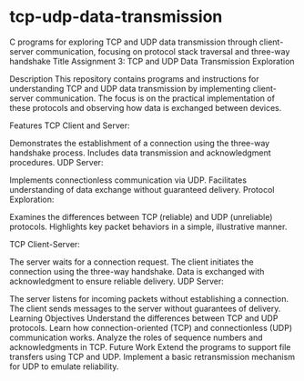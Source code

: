 # tcp-udp-data-transmission
C programs for exploring TCP and UDP data transmission through client-server communication, focusing on protocol stack traversal and three-way handshake
Title
Assignment 3: TCP and UDP Data Transmission Exploration

Description
This repository contains programs and instructions for understanding TCP and UDP data transmission by implementing client-server communication. The focus is on the practical implementation of these protocols and observing how data is exchanged between devices.

Features
TCP Client and Server:

Demonstrates the establishment of a connection using the three-way handshake process.
Includes data transmission and acknowledgment procedures.
UDP Server:

Implements connectionless communication via UDP.
Facilitates understanding of data exchange without guaranteed delivery.
Protocol Exploration:

Examines the differences between TCP (reliable) and UDP (unreliable) protocols.
Highlights key packet behaviors in a simple, illustrative manner.

TCP Client-Server:

The server waits for a connection request.
The client initiates the connection using the three-way handshake.
Data is exchanged with acknowledgment to ensure reliable delivery.
UDP Server:

The server listens for incoming packets without establishing a connection.
The client sends messages to the server without guarantees of delivery.
Learning Objectives
Understand the differences between TCP and UDP protocols.
Learn how connection-oriented (TCP) and connectionless (UDP) communication works.
Analyze the roles of sequence numbers and acknowledgments in TCP.
Future Work
Extend the programs to support file transfers using TCP and UDP.
Implement a basic retransmission mechanism for UDP to emulate reliability.
